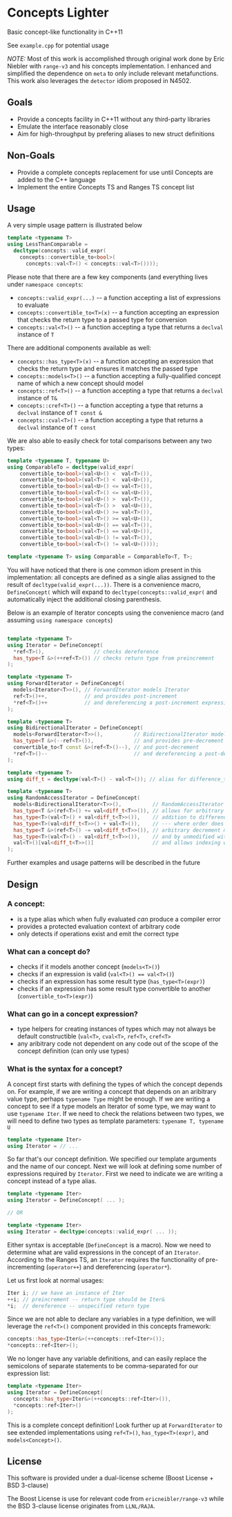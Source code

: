 # Concepts Lighter

Basic concept-like functionality in C++11

See `example.cpp` for potential usage

*NOTE:* Most of this work is accomplished through original work done by Eric Niebler with `range-v3` and his concepts implementation. I enhanced and simplified the dependence on `meta` to only include relevant metafunctions. This work also leverages the `detector` idiom proposed in N4502.

## Goals

* Provide a concepts facility in C++11 without any third-party libraries
* Emulate the interface reasonably close
* Aim for high-throughput by prefering aliases to new struct definitions

## Non-Goals

* Provide a complete concepts replacement for use until Concepts are added to the C++ language
* Implement the entire Concepts TS and Ranges TS concept list

## Usage

A very simple usage pattern is illustrated below

```cpp
template <typename T>
using LessThanComparable =
  decltype(concepts::valid_expr(
    concepts::convertible_to<bool>(
      concepts::val<T>() < concepts::val<T>())));
```

Please note that there are a few key components (and everything lives under `namespace concepts`:

* `concepts::valid_expr(...)` -- a function accepting a list of expressions to evaluate
* `concepts::convertible_to<T>(x)` -- a function accepting an expression that checks the return type to a passed type for conversion
* `concepts::val<T>()` -- a function accepting a type that returns a `declval` instance of `T`

There are additional components available as well:

* `concepts::has_type<T>(x)` -- a function accepting an expression that checks the return type and ensures it matches the passed type
* `concepts::models<T>()` -- a function accepting a fully-qualified concept name of which a new concept should model
* `concepts::ref<T>()` -- a function accepting a type that returns a `declval` instance of `T&`
* `concepts::cref<T>()` -- a function accepting a type that returns a `declval` instance of `T const &`
* `concepts::cval<T>()` -- a function accepting a type that returns a `declval` instance of `T const`

We are also able to easily check for total comparisons between any two types:

```cpp
template <typename T, typename U>
using ComparableTo = decltype(valid_expr(
    convertible_to<bool>(val<U>() <  val<T>()),
    convertible_to<bool>(val<T>() <  val<U>()),
    convertible_to<bool>(val<U>() <= val<T>()),
    convertible_to<bool>(val<T>() <= val<U>()),
    convertible_to<bool>(val<U>() >  val<T>()),
    convertible_to<bool>(val<T>() >  val<U>()),
    convertible_to<bool>(val<U>() >= val<T>()),
    convertible_to<bool>(val<T>() >= val<U>()),
    convertible_to<bool>(val<U>() == val<T>()),
    convertible_to<bool>(val<T>() == val<U>()),
    convertible_to<bool>(val<U>() != val<T>()),
    convertible_to<bool>(val<T>() != val<U>())));

template <typename T> using Comparable = ComparableTo<T, T>;
```

You will have noticed that there is one common idiom present in this implementation: all concepts are defined as a single alias assigned to the result of `decltype(valid_expr(...))`. There is a convenience macro, `DefineConcept(` which will expand to `decltype(concepts::valid_expr(` and automatically inject the additional closing parenthesis.

Below is an example of Iterator concepts using the convenience macro (and assuming `using namespace concepts`)
```cpp

template <typename T>
using Iterator = DefineConcept(
  *ref<T>(),                // checks dereference
  has_type<T &>(++ref<T>()) // checks return type from preincrement
);

template <typename T>
using ForwardIterator = DefineConcept(
  models<Iterator<T>>(), // ForwardIterator models Iterator
  ref<T>()++,            // and provides post-increment
  *ref<T>()++            // and dereferencing a post-increment expression
);

template <typename T>
using BidirectionalIterator = DefineConcept(
  models<ForwardIterator<T>>(),          // BidirectionalIterator models ForwardIterator
  has_type<T &>(--ref<T>()),             // and provides pre-decrement
  convertible_to<T const &>(ref<T>()--), // and post-decrement
  *ref<T>()--                            // and dereferencing a post-decrement
);

template <typename T>
using diff_t = decltype(val<T>() - val<T>()); // alias for difference_type

template <typename T>
using RandomAccessIterator = DefineConcept(
  models<BidirectionalIterator<T>>(),          // RandomAccessIterator models BidirectionalIterator
  has_type<T &>(ref<T>() += val<diff_t<T>>()), // allows for arbitrary advancement
  has_type<T>(val<T>() + val<diff_t<T>>()),    // addition to difference_type
  has_type<T>(val<diff_t<T>>() + val<T>()),    // --- where order does not matter
  has_type<T &>(ref<T>() -= val<diff_t<T>>()), // arbitrary decrement modifying
  has_type<T>(val<T>() - val<diff_t<T>>()),    // and by unmodified with expression
  val<T>()[val<diff_t<T>>()]                   // and allows indexing with operator[]
);
```

Further examples and usage patterns will be described in the future

## Design

### A concept:

* is a type alias which when fully evaluated *can* produce a compiler error
* provides a protected evaluation context of arbitrary code
* only detects if operations exist and emit the correct type

### What can a concept do?

* checks if it models another concept (`models<T>()`)
* checks if an expression is valid (`val<T>() == val<T>()`)
* checks if an expression has some result type (`has_type<T>(expr)`)
* checks if an expression has some result type convertible to another (`convertible_to<T>(expr)`)

### What can go in a concept expression?

* type helpers for creating instances of types which may not always be default constructible (`val<T>`, `cval<T>`, `ref<T>`, `cref<T>`
* any aribitrary code not dependent on any code out of the scope of the concept definition (can only use types)

### What is the syntax for a concept?

A concept first starts with defining the types of which the concept depends on. For example, if we are writing a concept that depends on an aribitrary value type, perhaps `typename Type` might be enough. If we are writing a concept to see if a type models an Iterator of some type, we may want to use `typename Iter`. If we need to check the relations between two types, we will need to define two types as template parameters: `typename T, typename U`

```cpp
template <typename Iter>
using Iterator = // ...
```

So far that's our concept definition. We specified our template arguments and the name of our concept. Next we will look at defining some number of expressions required by `Iterator`. First we need to indicate we are writing a concept instead of a type alias.

```cpp
template <typename Iter>
using Iterator = DefineConcept( ... );

// OR

template <typename Iter>
using Iterator = decltype(concepts::valid_expr( ... ));
```

Either syntax is acceptable (`DefineConcept` is a macro). Now we need to determine what are valid expressions in the concept of an `Iterator`. According to the Ranges TS, an `Iterator` requires the functionality of pre-incrementing (`operator++`) and dereferencing (`operator*`).

Let us first look at normal usages:

```cpp
Iter i; // we have an instance of Iter
++i; // preincrement -- return type should be Iter&
*i;  // dereference -- unspecified return type
```

Since we are not able to declare any variables in a type definition, we will leverage the `ref<T>()` component provided in this concepts framework:

```cpp
concepts::has_type<Iter&>(++concepts::ref<Iter>());
*concepts::ref<Iter>();
```

We no longer have any variable definitions, and can easily replace the semicolons of separate statements to be comma-separated for our expression list:

```cpp
template <typename Iter>
using Iterator = DefineConcept(
  concepts::has_type<Iter&>(++concepts::ref<Iter>()),
  *concepts::ref<Iter>()
);
```

This is a complete concept definition! Look further up at `ForwardIterator` to see extended implementations using `ref<T>()`, `has_type<T>(expr)`, and `models<Concept>()`.

## License

This software is provided under a dual-license scheme (Boost License + BSD 3-clause)

The Boost License is use for relevant code from `ericneibler/range-v3` while the BSD 3-clause license originates from `LLNL/RAJA`.
